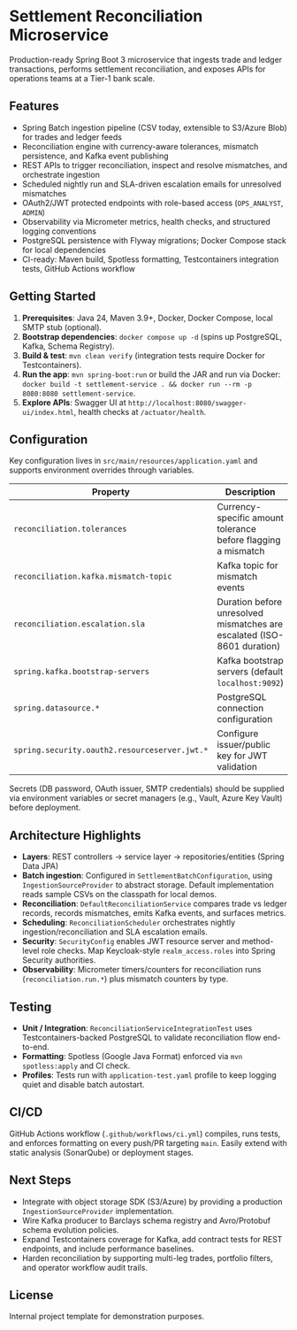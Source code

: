 # Settlement Reconciliation Microservice

Production-ready Spring Boot 3 microservice that ingests trade and ledger transactions, performs settlement reconciliation, and exposes APIs for operations teams at a Tier-1 bank scale.

## Features
- Spring Batch ingestion pipeline (CSV today, extensible to S3/Azure Blob) for trades and ledger feeds
- Reconciliation engine with currency-aware tolerances, mismatch persistence, and Kafka event publishing
- REST APIs to trigger reconciliation, inspect and resolve mismatches, and orchestrate ingestion
- Scheduled nightly run and SLA-driven escalation emails for unresolved mismatches
- OAuth2/JWT protected endpoints with role-based access (`OPS_ANALYST`, `ADMIN`)
- Observability via Micrometer metrics, health checks, and structured logging conventions
- PostgreSQL persistence with Flyway migrations; Docker Compose stack for local dependencies
- CI-ready: Maven build, Spotless formatting, Testcontainers integration tests, GitHub Actions workflow

## Getting Started
1. **Prerequisites**: Java 24, Maven 3.9+, Docker, Docker Compose, local SMTP stub (optional).
2. **Bootstrap dependencies**: `docker compose up -d` (spins up PostgreSQL, Kafka, Schema Registry).
3. **Build & test**: `mvn clean verify` (integration tests require Docker for Testcontainers).
4. **Run the app**: `mvn spring-boot:run` or build the JAR and run via Docker: `docker build -t settlement-service . && docker run --rm -p 8080:8080 settlement-service`.
5. **Explore APIs**: Swagger UI at `http://localhost:8080/swagger-ui/index.html`, health checks at `/actuator/health`.

## Configuration
Key configuration lives in `src/main/resources/application.yaml` and supports environment overrides through variables.

| Property | Description |
| --- | --- |
| `reconciliation.tolerances` | Currency-specific amount tolerance before flagging a mismatch |
| `reconciliation.kafka.mismatch-topic` | Kafka topic for mismatch events |
| `reconciliation.escalation.sla` | Duration before unresolved mismatches are escalated (ISO-8601 duration) |
| `spring.kafka.bootstrap-servers` | Kafka bootstrap servers (default `localhost:9092`) |
| `spring.datasource.*` | PostgreSQL connection configuration |
| `spring.security.oauth2.resourceserver.jwt.*` | Configure issuer/public key for JWT validation |

Secrets (DB password, OAuth issuer, SMTP credentials) should be supplied via environment variables or secret managers (e.g., Vault, Azure Key Vault) before deployment.

## Architecture Highlights
- **Layers**: REST controllers → service layer → repositories/entities (Spring Data JPA)
- **Batch ingestion**: Configured in `SettlementBatchConfiguration`, using `IngestionSourceProvider` to abstract storage. Default implementation reads sample CSVs on the classpath for local demos.
- **Reconciliation**: `DefaultReconciliationService` compares trade vs ledger records, records mismatches, emits Kafka events, and surfaces metrics.
- **Scheduling**: `ReconciliationScheduler` orchestrates nightly ingestion/reconciliation and SLA escalation emails.
- **Security**: `SecurityConfig` enables JWT resource server and method-level role checks. Map Keycloak-style `realm_access.roles` into Spring Security authorities.
- **Observability**: Micrometer timers/counters for reconciliation runs (`reconciliation.run.*`) plus mismatch counters by type.

## Testing
- **Unit / Integration**: `ReconciliationServiceIntegrationTest` uses Testcontainers-backed PostgreSQL to validate reconciliation flow end-to-end.
- **Formatting**: Spotless (Google Java Format) enforced via `mvn spotless:apply` and CI check.
- **Profiles**: Tests run with `application-test.yaml` profile to keep logging quiet and disable batch autostart.

## CI/CD
GitHub Actions workflow (`.github/workflows/ci.yml`) compiles, runs tests, and enforces formatting on every push/PR targeting `main`. Easily extend with static analysis (SonarQube) or deployment stages.

## Next Steps
- Integrate with object storage SDK (S3/Azure) by providing a production `IngestionSourceProvider` implementation.
- Wire Kafka producer to Barclays schema registry and Avro/Protobuf schema evolution policies.
- Expand Testcontainers coverage for Kafka, add contract tests for REST endpoints, and include performance baselines.
- Harden reconciliation by supporting multi-leg trades, portfolio filters, and operator workflow audit trails.

## License
Internal project template for demonstration purposes.
